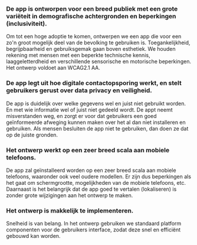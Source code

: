 ### De app is ontworpen voor een breed publiek met een grote variëteit in demografische achtergronden en beperkingen (inclusiviteit).

Om tot een hoge adoptie te komen, ontwerpen we een app die voor een zo'n groot mogelijk deel van de bevolking te gebruiken is. Toegankelijkheid, begrijpbaarheid en gebruiksgemak gaan boven esthetiek. We houden rekening met mensen met een beperkte technische kennis, laaggeletterdheid en verschillende sensorische en motorische beperkingen. Het ontwerp voldoet aan WCAG2.1 AA.

### De app legt uit hoe digitale contactopsporing werkt, en stelt gebruikers gerust over data privacy en veiligheid.

De app is duidelijk over welke gegevens wel en juist niet gebruikt worden. En met wie informatie wel of juist niet gedeeld wordt. De appt neemt misverstanden weg, en zorgt er voor dat gebruikers een goed geïnformeerde afweging kunnen maken over het al dan niet installeren en gebruiken. Als mensen besluiten de app niet te gebruiken, dan doen ze dat op de juiste gronden.

### Het ontwerp werkt op een zeer breed scala aan mobiele telefoons.

De app zal geïnstalleerd worden op een zeer breed scala aan mobiele telefoons, waaronder ook veel oudere modellen. Er zijn dus beperkingen als het gaat om schermgrootte, mogelijkheden van de mobiele telefoons, etc. Daarnaast is het belangrijk dat de app goed te vertalen (lokaliseren) is zonder grote wijzigingen aan het ontwerp te maken.

### Het ontwerp is makkelijk te implementeren.

Snelheid is van belang. In het ontwerp gebruiken we standaard platform componenten voor de gebruikers interface, zodat deze snel en efficiënt gebouwd kan worden.
